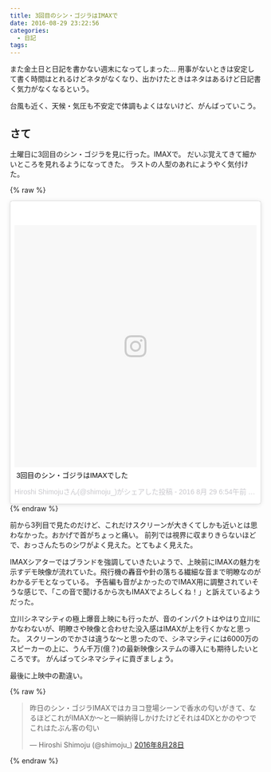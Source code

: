 ```yaml
---
title: 3回目のシン・ゴジラはIMAXで
date: 2016-08-29 23:22:56
categories:
  - 日記
tags:
---
```


また金土日と日記を書かない週末になってしまった…
用事がないときは安定して書く時間はとれるけどネタがなくなり、出かけたときはネタはあるけど日記書く気力がなくなるという。

台風も近く、天候・気圧も不安定で体調もよくはないけど、がんばっていこう。

## さて

土曜日に3回目のシン・ゴジラを見に行った。IMAXで。
だいぶ覚えてきて細かいところを見れるようになってきた。
ラストの人型のあれにようやく気付けた。

{% raw %}
<blockquote class="instagram-media" data-instgrm-captioned data-instgrm-version="7" style=" background:#FFF; border:0; border-radius:3px; box-shadow:0 0 1px 0 rgba(0,0,0,0.5),0 1px 10px 0 rgba(0,0,0,0.15); margin: 1px; max-width:658px; padding:0; width:99.375%; width:-webkit-calc(100% - 2px); width:calc(100% - 2px);"><div style="padding:8px;"> <div style=" background:#F8F8F8; line-height:0; margin-top:40px; padding:50.0% 0; text-align:center; width:100%;"> <div style=" background:url(data:image/png;base64,iVBORw0KGgoAAAANSUhEUgAAACwAAAAsCAMAAAApWqozAAAABGdBTUEAALGPC/xhBQAAAAFzUkdCAK7OHOkAAAAMUExURczMzPf399fX1+bm5mzY9AMAAADiSURBVDjLvZXbEsMgCES5/P8/t9FuRVCRmU73JWlzosgSIIZURCjo/ad+EQJJB4Hv8BFt+IDpQoCx1wjOSBFhh2XssxEIYn3ulI/6MNReE07UIWJEv8UEOWDS88LY97kqyTliJKKtuYBbruAyVh5wOHiXmpi5we58Ek028czwyuQdLKPG1Bkb4NnM+VeAnfHqn1k4+GPT6uGQcvu2h2OVuIf/gWUFyy8OWEpdyZSa3aVCqpVoVvzZZ2VTnn2wU8qzVjDDetO90GSy9mVLqtgYSy231MxrY6I2gGqjrTY0L8fxCxfCBbhWrsYYAAAAAElFTkSuQmCC); display:block; height:44px; margin:0 auto -44px; position:relative; top:-22px; width:44px;"></div></div> <p style=" margin:8px 0 0 0; padding:0 4px;"> <a href="https://www.instagram.com/p/BJsevddDihX/" style=" color:#000; font-family:Arial,sans-serif; font-size:14px; font-style:normal; font-weight:normal; line-height:17px; text-decoration:none; word-wrap:break-word;" target="_blank">3回目のシン・ゴジラはIMAXでした</a></p> <p style=" color:#c9c8cd; font-family:Arial,sans-serif; font-size:14px; line-height:17px; margin-bottom:0; margin-top:8px; overflow:hidden; padding:8px 0 7px; text-align:center; text-overflow:ellipsis; white-space:nowrap;">Hiroshi Shimojuさん(@shimoju_)がシェアした投稿 - <time style=" font-family:Arial,sans-serif; font-size:14px; line-height:17px;" datetime="2016-08-29T13:54:00+00:00">2016  8月 29 6:54午前 PDT</time></p></div></blockquote>
<script async defer src="//platform.instagram.com/en_US/embeds.js"></script>
{% endraw %}

前から3列目で見たのだけど、これだけスクリーンが大きくてしかも近いとは思わなかった。おかげで首がちょっと痛い。
前列では視界に収まりきらないほどで、おっさんたちのシワがよく見えた。とてもよく見えた。

IMAXシアターではブランドを強調していきたいようで、上映前にIMAXの魅力を示すデモ映像が流れていた。飛行機の轟音や針の落ちる繊細な音まで明瞭なのがわかるデモとなっている。
予告編も音がよかったのでIMAX用に調整されていそうな感じで、「この音で聞けるから次もIMAXでよろしくね！」と訴えているようだった。

立川シネマシティの極上爆音上映にも行ったが、音のインパクトはやはり立川にかなわないが、明瞭さや映像と合わせた没入感はIMAXが上を行くかなと思った。
スクリーンのでかさは違うな〜と思ったので、シネマシティには6000万のスピーカーの上に、うん千万(億？)の最新映像システムの導入にも期待したいところです。
がんばってシネマシティに貢ぎましょう。

最後に上映中の勘違い。

{% raw %}
<blockquote class="twitter-tweet" data-lang="ja"><p lang="ja" dir="ltr">昨日のシン・ゴジラIMAXではカヨコ登場シーンで香水の匂いがきて、なるほどこれがIMAXか〜と一瞬納得しかけたけどそれは4DXとかのやつでこれはたぶん客の匂い</p>&mdash; Hiroshi Shimoju (@shimoju_) <a href="https://twitter.com/shimoju_/status/769754089684996098">2016年8月28日</a></blockquote>
<script async src="//platform.twitter.com/widgets.js" charset="utf-8"></script>
{% endraw %}
